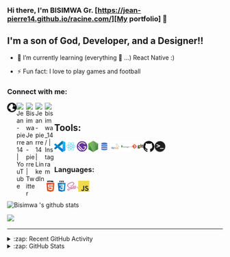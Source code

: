 ### Hi there, I'm BISIMWA Gr. [https://jean-pierre14.github.io/racine.com/][My portfolio] 👋

<!--
*Jean-pierre14/Jean-pierre14* is a ✨ special ✨ repository because its `README.md` (this file) appears on your GitHub profile.


[![Website](https://www.instagram.com/softworld.dev.community/)](https://www.instagram.com)
[![Twitter Follow](https://img.shields.io/twitter/follow/Jean-pierre14?color=1DA1F2&logo=twitter&style=for-the-badge)](https://twitter.com/Jean-pierre14)
-->


## I'm a son of God, Developer, and a Designer!!
<!--
- 🔭 I just launched my first course: [Become A VS Code SuperHero!][course]!  -->
- 🌱 I’m currently learning (everything 🤣 ...) React Native :) 
<!--
- 👯 I’m looking to collaborate with other content creators
- 🥅 2020 Goals: Contribute more to Open Source projects  -->
- ⚡ Fun fact: I love to play games and football

<!-- 
### Spotify Playing 🎧

[<img src="https://now-playing-Jean-pierre14.vercel.app/api/spotify-playing" alt="Jean-pierre14 Spotify Playing" width="350" />](https://open.spotify.com/user/swyqyimdc12jajde4vpwd2x1b)
    -->
  
### Connect with me:

[<img align="left" alt="https://www.instagram.com/bisimwa_14/" width="22px" src="https://raw.githubusercontent.com/iconic/open-iconic/master/svg/globe.svg" />][website]
[<img align="left" alt="Jean-pierre14 | YouTube" width="22px" src="https://cdn.jsdelivr.net/npm/simple-icons@v3/icons/youtube.svg" />][youtube]
[<img align="left" alt="Bisimwa Jean-pierre | Twitter" width="22px" src="https://cdn.jsdelivr.net/npm/simple-icons@v3/icons/twitter.svg" />][twitter]
[<img align="left" alt="Jean-pierre14 | LinkedIn" width="22px" src="https://cdn.jsdelivr.net/npm/simple-icons@v3/icons/linkedin.svg" />][linkedin]
[<img align="left" alt="bisimwa_14/ | Instagram" width="22px" src="https://cdn.jsdelivr.net/npm/simple-icons@v3/icons/instagram.svg" />][instagram]

<br />

## Tools:

[<img align="left" alt="Visual Studio Code" width="26px" src="https://raw.githubusercontent.com/github/explore/80688e429a7d4ef2fca1e82350fe8e3517d3494d/topics/visual-studio-code/visual-studio-code.png" />][webdevplaylist]
[<img align="left" alt="React" width="26px" src="https://raw.githubusercontent.com/github/explore/80688e429a7d4ef2fca1e82350fe8e3517d3494d/topics/react/react.png" />][reactplaylist]
[<img align="left" alt="Gatsby" width="26px" src="https://raw.githubusercontent.com/github/explore/e94815998e4e0713912fed477a1f346ec04c3da2/topics/gatsby/gatsby.png" />][webdevplaylist]
[<img align="left" alt="Node.js" margin-left="10px" width="26px" src="https://raw.githubusercontent.com/github/explore/80688e429a7d4ef2fca1e82350fe8e3517d3494d/topics/nodejs/nodejs.png" />][webdevplaylist]
[<img align="left" alt="SQL" width="26px" src="https://raw.githubusercontent.com/github/explore/80688e429a7d4ef2fca1e82350fe8e3517d3494d/topics/sql/sql.png" />][webdevplaylist]
[<img align="left" alt="MySQL" width="26px" src="https://raw.githubusercontent.com/github/explore/80688e429a7d4ef2fca1e82350fe8e3517d3494d/topics/mysql/mysql.png" />][webdevplaylist]
[<img align="left" alt="MongoDB" width="26px" src="https://raw.githubusercontent.com/github/explore/80688e429a7d4ef2fca1e82350fe8e3517d3494d/topics/mongodb/mongodb.png" />][webdevplaylist]
[<img align="left" alt="Git" width="26px" src="https://raw.githubusercontent.com/github/explore/80688e429a7d4ef2fca1e82350fe8e3517d3494d/topics/git/git.png" />][webdevplaylist]
[<img align="left" alt="GitHub" width="26px" src="https://raw.githubusercontent.com/github/explore/78df643247d429f6cc873026c0622819ad797942/topics/github/github.png" />][webdevplaylist]
[<img align="left" alt="Terminal" width="26px" src="https://raw.githubusercontent.com/github/explore/80688e429a7d4ef2fca1e82350fe8e3517d3494d/topics/terminal/terminal.png" />][webdevplaylist]

<br />
<br />

### Languages:

[<img align="left" alt="HTML5" width="26px" src="https://raw.githubusercontent.com/github/explore/80688e429a7d4ef2fca1e82350fe8e3517d3494d/topics/html/html.png" />][webdevplaylist]
[<img align="left" alt="CSS3" width="26px" src="https://raw.githubusercontent.com/github/explore/80688e429a7d4ef2fca1e82350fe8e3517d3494d/topics/css/css.png" />][cssplaylist]
[<img align="left" alt="Sass" width="26px" src="https://raw.githubusercontent.com/github/explore/80688e429a7d4ef2fca1e82350fe8e3517d3494d/topics/sass/sass.png" />][cssplaylist]
[<img align="left" alt="JavaScript" width="26px" src="https://raw.githubusercontent.com/github/explore/80688e429a7d4ef2fca1e82350fe8e3517d3494d/topics/javascript/javascript.png" />][jsplaylist]


<br />
<br />


![Bisimwa 's github stats](https://github-readme-stats.vercel.app/api?username=Jean-pierre14&show_icons=true&hide_border=true)

![](https://github-readme-stats.vercel.app/api/top-langs/?username=Jean-pierre14&layout=compact)
 
---

<details>
  <summary>:zap: Recent GitHub Activity</summary>
  
<!--START_SECTION:activity-->
1. 🎉 Merged PR [#5](https://github.com/Jean-pierre14/free-developer-resources/pull/5) in [Jean-pierre14/free-developer-resources](https://github.com/Jean-pierre14/free-developer-resources)
2. 🎉 Merged PR [#4](https://github.com/Jean-pierre14/free-developer-resources/pull/4) in [Jean-pierre14/free-developer-resources](https://github.com/Jean-pierre14/free-developer-resources)
3. 🎉 Merged PR [#3](https://github.com/Jean-pierre14/free-developer-resources/pull/3) in [Jean-pierre14/free-developer-resources](https://github.com/Jean-pierre14/free-developer-resources)
4. ❗ Closed issue [#2](https://github.com/Jean-pierre14/free-developer-resources/issues/2) in [Jean-pierre14/free-developer-resources](https://github.com/Jean-pierre14/free-developer-resources)
5. 🗣 Commented on [#2](https://github.com/Jean-pierre14/free-developer-resources/issues/2) in [Jean-pierre14/free-developer-resources](https://github.com/Jean-pierre14/free-developer-resources)
<!--END_SECTION:activity-->

</details>

<details>
  <summary>:zap: GitHub Stats</summary>

  ![Bisimwa El Grace's github stats](https://github-readme-stats.vercel.app/api?username=Jean-pierre14&show_icons=true&hide_border=true)

</details>

[website]: https://Jean-pierre14.com
[course]: http://vsCodeHero.com
[twitter]: https://twitter.com/Jean-pierre14
[youtube]: https://youtube.com/Jean-pierre14
[instagram]: https://instagram.com/Jean-pierre14
[linkedin]: https://linkedin.com/in/Jean-pierre14
[webdevplaylist]: https://www.youtube.com/playlist?list=PLkwxH9e_vrAJ0WbEsFA9W3I1W-g_BTsbt
[jsplaylist]: https://www.youtube.com/playlist?list=PLkwxH9e_vrALRJKu7wfXby3MKeflhTu6B
[cssplaylist]: https://www.youtube.com/playlist?list=PLkwxH9e_vrALSdvZuEh6gqQdmDoDIoqz4
[reactplaylist]: https://www.youtube.com/playlist?list=PLkwxH9e_vrAK4TdffpxKY3QGyHCpxFcQ0